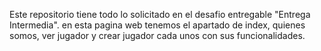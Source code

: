 Este repositorio tiene todo lo solicitado en el desafio entregable "Entrega Intermedia".
en esta pagina web tenemos el apartado de index, quienes somos, ver jugador y crear jugador cada unos con sus funcionalidades.